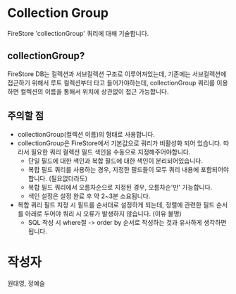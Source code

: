 # Collection Group
FireStore 'collectionGroup' 쿼리에 대해 기술합니다.

## collectionGroup?
FireStore DB는 컬렉션과 서브컬렉션 구조로 이루어져있는데, 기존에는 서브컬렉션에 접근하기 위해서 루트 컬렉션부터 타고 들어가야하는데, collectionGroup 쿼리를 이용하면 컬렉션의 이름을 통해서 위치에 상관없이 접근 가능합니다.

## 주의할 점
- collectionGroup(컬렉션 이름)의 형태로 사용합니다.
- collectionGroup은 FireStore에서 기본값으로 쿼리가 비활성화 되어 있습니다. 따라서 필요한 쿼리 컬렉션 필드 색인을 수동으로 지정해주어야합니다.
    - 단일 필드에 대한 색인과 복합 필드에 대한 색인이 분리되어있습니다.
    - 복합 필드 쿼리를 사용하는 경우, 지정한 필드들이 모두 쿼리 내용에 포함되어야합니다. (필요없더라도)
    - 복합 필드 쿼리에서 오름차순으로 지정된 경우, 오름차순'만' 가능합니다.
    - 색인 설정은 설정 완료 후 약 2~3분 소요됩니다.
- 복합 쿼리 필드 지정 시 필드를 순서대로 설정하게 되는데, 정렬에 관련한 필드 순서를 아래로 두어야 쿼리 시 오류가 발생하지 않습니다. (이유 불명)
    - SQL 작성 시 where절 -> order by 순서로 작성하는 것과 유사하게 생각하면 됩니다.
    

# 작성자
원태영, 정예슬
